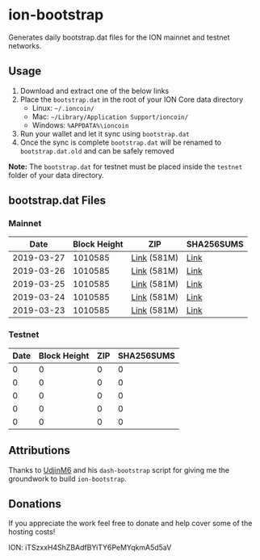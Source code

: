 # ion-bootstrap

Generates daily bootstrap.dat files for the ION mainnet and testnet networks.

## Usage

1. Download and extract one of the below links
2. Place the `bootstrap.dat` in the root of your ION Core data directory
    - Linux: `~/.ioncoin/`
    - Mac: `~/Library/Application Support/ioncoin/`
    - Windows: `%APPDATA%\ioncoin`
3. Run your wallet and let it sync using `bootstrap.dat`
4. Once the sync is complete `bootstrap.dat` will be renamed to `bootstrap.dat.old` and can be safely removed

**Note:** The `bootstrap.dat` for testnet must be placed inside the `testnet` folder of your data directory.

## bootstrap.dat Files

### Mainnet

|    Date    | Block Height | ZIP | SHA256SUMS |
| ---------- | ------------ | --- | ---------- |
| 2019-03-27 | 1010585 | [Link](https://s3-ap-southeast-2.amazonaws.com/ion-bootstrap/mainnet/2019-03-27/bootstrap.dat.zip) (581M) | [Link](https://s3-ap-southeast-2.amazonaws.com/ion-bootstrap/mainnet/2019-03-27/SHA256SUMS) |
| 2019-03-26 | 1010585 | [Link](https://s3-ap-southeast-2.amazonaws.com/ion-bootstrap/mainnet/2019-03-26/bootstrap.dat.zip) (581M) | [Link](https://s3-ap-southeast-2.amazonaws.com/ion-bootstrap/mainnet/2019-03-26/SHA256SUMS) |
| 2019-03-25 | 1010585 | [Link](https://s3-ap-southeast-2.amazonaws.com/ion-bootstrap/mainnet/2019-03-25/bootstrap.dat.zip) (581M) | [Link](https://s3-ap-southeast-2.amazonaws.com/ion-bootstrap/mainnet/2019-03-25/SHA256SUMS) |
| 2019-03-24 | 1010585 | [Link](https://s3-ap-southeast-2.amazonaws.com/ion-bootstrap/mainnet/2019-03-24/bootstrap.dat.zip) (581M) | [Link](https://s3-ap-southeast-2.amazonaws.com/ion-bootstrap/mainnet/2019-03-24/SHA256SUMS) |
| 2019-03-23 | 1010585 | [Link](https://s3-ap-southeast-2.amazonaws.com/ion-bootstrap/mainnet/2019-03-23/bootstrap.dat.zip) (581M) | [Link](https://s3-ap-southeast-2.amazonaws.com/ion-bootstrap/mainnet/2019-03-23/SHA256SUMS) |

### Testnet

|    Date    | Block Height | ZIP | SHA256SUMS |
| ---------- | ------------ | --- | ---------- |
| 0 | 0 | 0 | 0 |
| 0 | 0 | 0 | 0 |
| 0 | 0 | 0 | 0 |
| 0 | 0 | 0 | 0 |
| 0 | 0 | 0 | 0 |

## Attributions

Thanks to [UdjinM6](https://github.com/UdjinM6) and his `dash-bootstrap` script
for giving me the groundwork to build `ion-bootstrap`.

## Donations

If you appreciate the work feel free to donate and help cover some of the
hosting costs!

ION: iTSzxxH4ShZBAdfBYiTY6PeMYqkmA5d5aV
